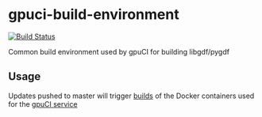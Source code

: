 # gpuci-build-environment

[![Build Status](http://18.191.94.64/buildStatus/icon?job=goai-docker-container-builder)](http://18.191.94.64/job/goai-docker-container-builder/)

Common build environment used by gpuCI for building libgdf/pygdf

## Usage

Updates pushed to master will trigger 
[builds](http://18.191.94.64/job/goai-docker-container-builder/) of the Docker 
containers used for the [gpuCI service](http://18.191.94.64/)

